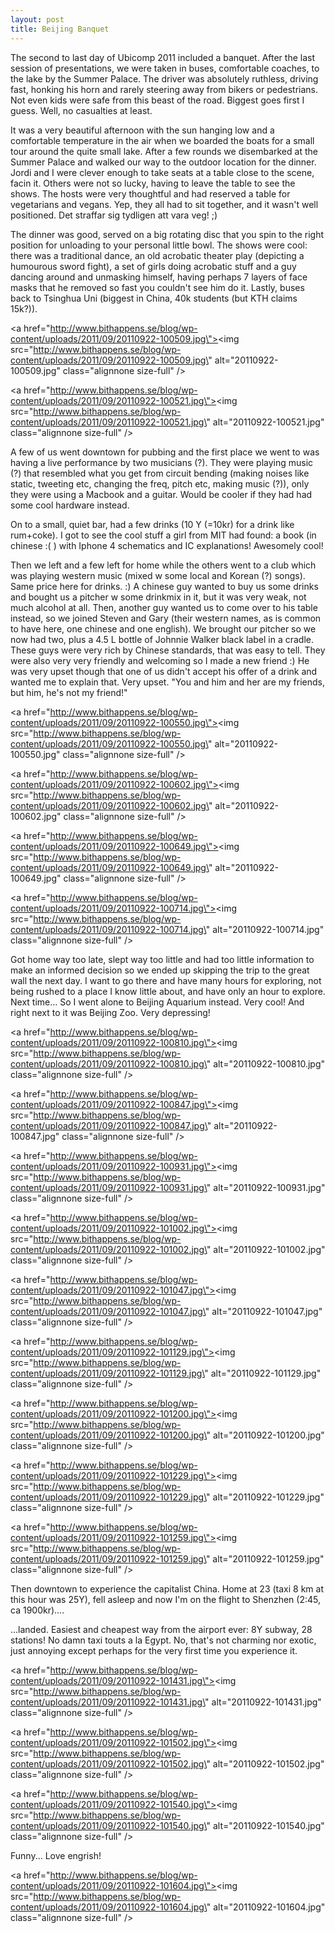 ```yaml
---
layout: post
title: Beijing Banquet
---
```


The second to last day of Ubicomp 2011 included a banquet. After the last session of presentations, we were taken in buses, comfortable coaches, to the lake by the Summer Palace. The driver was absolutely ruthless, driving fast, honking his horn and rarely steering away from bikers or pedestrians. Not even kids were safe from this beast of the road. Biggest goes first I guess. Well, no casualties at least.

It was a very beautiful afternoon with the sun hanging low and a comfortable temperature in the air when we boarded the boats for a small tour around the quite small lake. After a few rounds we disembarked at the Summer Palace and walked our way to the outdoor location for the dinner. Jordi and I were clever enough to take seats at a table close to the scene, facin it. Others were not so lucky, having to leave the table to see the shows. The hosts were very thoughtful and had reserved a table for vegetarians and vegans. Yep, they all had to sit together, and it wasn\'t well positioned. Det straffar sig tydligen att vara veg! ;)


The dinner was good, served on a big rotating disc that you spin to the right position for unloading to your personal little bowl. The shows were cool: there was a traditional dance, an old acrobatic theater play (depicting a humourous sword fight), a set of girls doing acrobatic stuff and a guy dancing around and unmasking himself, having perhaps 7 layers of face masks that he removed so fast you couldn\'t see him do it. Lastly, buses back to Tsinghua Uni (biggest in China, 40k students (but KTH claims 15k?)).




<a href=\"http://www.bithappens.se/blog/wp-content/uploads/2011/09/20110922-100509.jpg\"><img src=\"http://www.bithappens.se/blog/wp-content/uploads/2011/09/20110922-100509.jpg\" alt=\"20110922-100509.jpg\" class=\"alignnone size-full\" /></a>






<a href=\"http://www.bithappens.se/blog/wp-content/uploads/2011/09/20110922-100521.jpg\"><img src=\"http://www.bithappens.se/blog/wp-content/uploads/2011/09/20110922-100521.jpg\" alt=\"20110922-100521.jpg\" class=\"alignnone size-full\" /></a>



A few of us went downtown for pubbing and the first place we went to was having a live performance by two musicians (?). They were playing music (?) that resembled what you get from circuit bending (making noises like static, tweeting etc, changing the freq, pitch etc, making music (?)), only they were using a Macbook and a guitar. Would be cooler if they had had some cool hardware instead.


On to a small, quiet bar, had a few drinks (10 Y (=10kr) for a drink like rum+coke). I got to see the cool stuff a girl from MIT had found: a book (in chinese :( ) with Iphone 4 schematics and IC explanations! Awesomely cool!


Then we left and a few left for home while the others went to a club which was playing western music (mixed w some local and Korean (?) songs). Same price here for drinks. :) A chinese guy wanted to buy us some drinks and bought us a pitcher w some drinkmix in it, but it was very weak, not much alcohol at all. Then, another guy wanted us to come over to his table instead, so we joined Steven and Gary (their western names, as is common to have here, one chinese and one english). We brought our pitcher so we now had two, plus a 4.5 L bottle of Johnnie Walker black label in a cradle. These guys were very rich by Chinese standards, that was easy to tell. They were also very very friendly and welcoming so I made a new friend :) He was very upset though that one of us didn\'t accept his offer of a drink and wanted me to explain that. Very upset. \"You and him and her are my friends, but him, he\'s not my friend!\"




<a href=\"http://www.bithappens.se/blog/wp-content/uploads/2011/09/20110922-100550.jpg\"><img src=\"http://www.bithappens.se/blog/wp-content/uploads/2011/09/20110922-100550.jpg\" alt=\"20110922-100550.jpg\" class=\"alignnone size-full\" /></a>





<a href=\"http://www.bithappens.se/blog/wp-content/uploads/2011/09/20110922-100602.jpg\"><img src=\"http://www.bithappens.se/blog/wp-content/uploads/2011/09/20110922-100602.jpg\" alt=\"20110922-100602.jpg\" class=\"alignnone size-full\" /></a>





<a href=\"http://www.bithappens.se/blog/wp-content/uploads/2011/09/20110922-100649.jpg\"><img src=\"http://www.bithappens.se/blog/wp-content/uploads/2011/09/20110922-100649.jpg\" alt=\"20110922-100649.jpg\" class=\"alignnone size-full\" /></a>






<a href=\"http://www.bithappens.se/blog/wp-content/uploads/2011/09/20110922-100714.jpg\"><img src=\"http://www.bithappens.se/blog/wp-content/uploads/2011/09/20110922-100714.jpg\" alt=\"20110922-100714.jpg\" class=\"alignnone size-full\" /></a>




Got home way too late, slept way too little and had too little information to make an informed decision so we ended up skipping the trip to the great wall the next day. I want to go there and have many hours for exploring, not being rushed to a place I know little about, and have only an hour to explore. Next time... So I went alone to Beijing Aquarium instead. Very cool! And right next to it was Beijing Zoo. Very depressing!






<a href=\"http://www.bithappens.se/blog/wp-content/uploads/2011/09/20110922-100810.jpg\"><img src=\"http://www.bithappens.se/blog/wp-content/uploads/2011/09/20110922-100810.jpg\" alt=\"20110922-100810.jpg\" class=\"alignnone size-full\" /></a>






<a href=\"http://www.bithappens.se/blog/wp-content/uploads/2011/09/20110922-100847.jpg\"><img src=\"http://www.bithappens.se/blog/wp-content/uploads/2011/09/20110922-100847.jpg\" alt=\"20110922-100847.jpg\" class=\"alignnone size-full\" /></a>






<a href=\"http://www.bithappens.se/blog/wp-content/uploads/2011/09/20110922-100931.jpg\"><img src=\"http://www.bithappens.se/blog/wp-content/uploads/2011/09/20110922-100931.jpg\" alt=\"20110922-100931.jpg\" class=\"alignnone size-full\" /></a>






<a href=\"http://www.bithappens.se/blog/wp-content/uploads/2011/09/20110922-101002.jpg\"><img src=\"http://www.bithappens.se/blog/wp-content/uploads/2011/09/20110922-101002.jpg\" alt=\"20110922-101002.jpg\" class=\"alignnone size-full\" /></a>





<a href=\"http://www.bithappens.se/blog/wp-content/uploads/2011/09/20110922-101047.jpg\"><img src=\"http://www.bithappens.se/blog/wp-content/uploads/2011/09/20110922-101047.jpg\" alt=\"20110922-101047.jpg\" class=\"alignnone size-full\" /></a>




<a href=\"http://www.bithappens.se/blog/wp-content/uploads/2011/09/20110922-101129.jpg\"><img src=\"http://www.bithappens.se/blog/wp-content/uploads/2011/09/20110922-101129.jpg\" alt=\"20110922-101129.jpg\" class=\"alignnone size-full\" /></a>










<a href=\"http://www.bithappens.se/blog/wp-content/uploads/2011/09/20110922-101200.jpg\"><img src=\"http://www.bithappens.se/blog/wp-content/uploads/2011/09/20110922-101200.jpg\" alt=\"20110922-101200.jpg\" class=\"alignnone size-full\" /></a>






<a href=\"http://www.bithappens.se/blog/wp-content/uploads/2011/09/20110922-101229.jpg\"><img src=\"http://www.bithappens.se/blog/wp-content/uploads/2011/09/20110922-101229.jpg\" alt=\"20110922-101229.jpg\" class=\"alignnone size-full\" /></a>






<a href=\"http://www.bithappens.se/blog/wp-content/uploads/2011/09/20110922-101259.jpg\"><img src=\"http://www.bithappens.se/blog/wp-content/uploads/2011/09/20110922-101259.jpg\" alt=\"20110922-101259.jpg\" class=\"alignnone size-full\" /></a>



Then downtown to experience the capitalist China. Home at 23 (taxi 8 km at this hour was 25Y), fell asleep and now I\'m on the flight to Shenzhen (2:45, ca 1900kr)....

...landed. Easiest and cheapest way from the airport ever: 8Y subway, 28 stations! No damn taxi touts a la Egypt. No, that\'s not charming nor exotic, just annoying except perhaps for the very first time you experience it.




<a href=\"http://www.bithappens.se/blog/wp-content/uploads/2011/09/20110922-101431.jpg\"><img src=\"http://www.bithappens.se/blog/wp-content/uploads/2011/09/20110922-101431.jpg\" alt=\"20110922-101431.jpg\" class=\"alignnone size-full\" /></a>





<a href=\"http://www.bithappens.se/blog/wp-content/uploads/2011/09/20110922-101502.jpg\"><img src=\"http://www.bithappens.se/blog/wp-content/uploads/2011/09/20110922-101502.jpg\" alt=\"20110922-101502.jpg\" class=\"alignnone size-full\" /></a>





<a href=\"http://www.bithappens.se/blog/wp-content/uploads/2011/09/20110922-101540.jpg\"><img src=\"http://www.bithappens.se/blog/wp-content/uploads/2011/09/20110922-101540.jpg\" alt=\"20110922-101540.jpg\" class=\"alignnone size-full\" /></a>

Funny... Love engrish!


<a href=\"http://www.bithappens.se/blog/wp-content/uploads/2011/09/20110922-101604.jpg\"><img src=\"http://www.bithappens.se/blog/wp-content/uploads/2011/09/20110922-101604.jpg\" alt=\"20110922-101604.jpg\" class=\"alignnone size-full\" /></a>